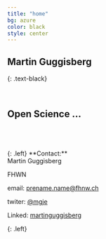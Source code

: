 ```yaml
---
title: "home"
bg: azure
color: black
style: center
---
```


## Martin Guggisberg

{: .text-black}


<!-- <div class="fa-stack subtlecircle" style="font-size:120px;background:rgba(15,191,207,0.1)">
	<i class="fa fa-circle fa-stack-2x text-white"></i>
  <i class="fa fa-building fa-stack-1x text-black"></i> 
</div> -->

<br>

## Open Science ...
<br/>
<br/>
<br/>
{: .left}
**Contact:**<br/>
Martin Guggisberg

FHWN<br/>

email: prename.name@fhnw.ch<br/>

<i class="fa fa-twitter" aria-hidden="true"></i>
twiter: [@mgje](https://twitter.com/mgje)

Linked<i class="fa fa-linkedin" aria-hidden="true"></i>: [martinguggisberg](https://www.linkedin.com/in/martinguggisberg)

{: .left}






